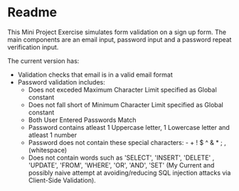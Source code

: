 # Readme

This Mini Project Exercise simulates form validation on a sign up form.
The main components are an email input, password input and a password repeat verification input.

The current version has:       
- Validation checks that email is in a valid email format
- Password validation includes:
  - Does not exceded Maximum Character Limit specified as Global constant
  - Does not fall short of Minimum Character Limit specified as Global constant
  - Both User Entered Passwords Match
  - Password contains atleast 1 Uppercase letter, 1 Lowercase letter and atleast 1 number
  - Password does not contain these special characters: - + ! $ ^ & * ; , (whitespace)
  - Does not contain words such as 'SELECT', 'INSERT', 'DELETE' , 'UPDATE', 'FROM', 'WHERE', 'OR', 'AND', 'SET' (My Current and possibly naive attempt at avoiding/reducing SQL injection attacks via Client-Side Validation).

